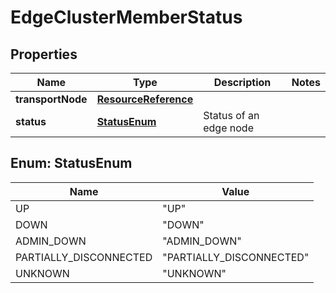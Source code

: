 # EdgeClusterMemberStatus

## Properties
Name | Type | Description | Notes
------------ | ------------- | ------------- | -------------
**transportNode** | [**ResourceReference**](ResourceReference.md) |  | 
**status** | [**StatusEnum**](#StatusEnum) | Status of an edge node | 

<a name="StatusEnum"></a>
## Enum: StatusEnum
Name | Value
---- | -----
UP | &quot;UP&quot;
DOWN | &quot;DOWN&quot;
ADMIN_DOWN | &quot;ADMIN_DOWN&quot;
PARTIALLY_DISCONNECTED | &quot;PARTIALLY_DISCONNECTED&quot;
UNKNOWN | &quot;UNKNOWN&quot;

